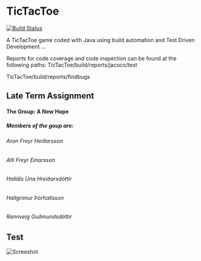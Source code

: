 TicTacToe
=========
[![Build Status](https://travis-ci.org/ANewHope/TicTacToe.svg?branch=master)](https://travis-ci.org/ANewHope/TicTacToe)
   
A TicTacToe game coded with Java using build automation and Test Driven Development
...

Reports for code coverage and code inspection can be found at the following paths:
TicTacToe/build/reports/jacoco/test

TicTacToe/build/reports/findbugs

Late Term Assignment
--------------------
#### The Group: A New Hope
##### Members of the goup are:
###### Aron Freyr Heiðarsson
###### Atli Freyr Einarsson
###### Halldís Una Hreiðarsdóttir
###### Hallgrímur Þórhallsson
###### Rannveig Guðmundsdóttir

Test
----
![Screeshot](http://handson.provocateuse.com/images/photos/nicolas_cage_04.jpg)
